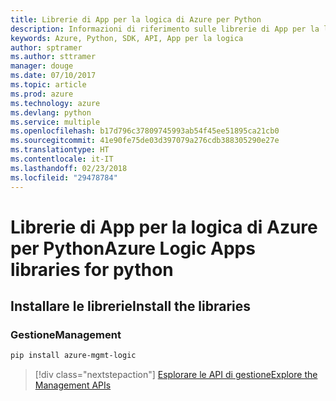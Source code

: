 ```yaml
---
title: Librerie di App per la logica di Azure per Python
description: Informazioni di riferimento sulle librerie di App per la logica di Azure per Python
keywords: Azure, Python, SDK, API, App per la logica
author: sptramer
ms.author: sttramer
manager: douge
ms.date: 07/10/2017
ms.topic: article
ms.prod: azure
ms.technology: azure
ms.devlang: python
ms.service: multiple
ms.openlocfilehash: b17d796c37809745993ab54f45ee51895ca21cb0
ms.sourcegitcommit: 41e90fe75de03d397079a276cdb388305290e27e
ms.translationtype: HT
ms.contentlocale: it-IT
ms.lasthandoff: 02/23/2018
ms.locfileid: "29478784"
---
```

# <a name="azure-logic-apps-libraries-for-python"></a><span data-ttu-id="c2bcc-104">Librerie di App per la logica di Azure per Python</span><span class="sxs-lookup"><span data-stu-id="c2bcc-104">Azure Logic Apps libraries for python</span></span>

## <a name="install-the-libraries"></a><span data-ttu-id="c2bcc-105">Installare le librerie</span><span class="sxs-lookup"><span data-stu-id="c2bcc-105">Install the libraries</span></span>


### <a name="management"></a><span data-ttu-id="c2bcc-106">Gestione</span><span class="sxs-lookup"><span data-stu-id="c2bcc-106">Management</span></span>

```bash
pip install azure-mgmt-logic
```
> [!div class="nextstepaction"]
> [<span data-ttu-id="c2bcc-107">Esplorare le API di gestione</span><span class="sxs-lookup"><span data-stu-id="c2bcc-107">Explore the Management APIs</span></span>](/python/api/overview/azure/logicapps/management)